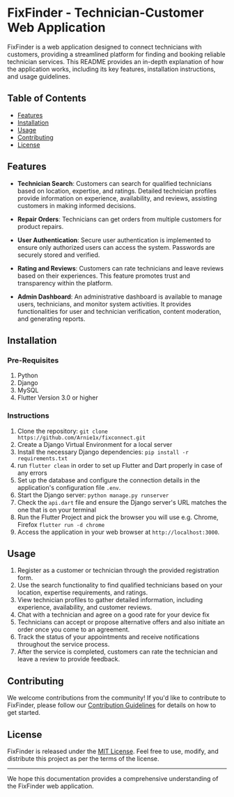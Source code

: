 # FixFinder - Technician-Customer Web Application

FixFinder is a web application designed to connect technicians with customers, providing a streamlined platform for finding and booking reliable technician services. This README provides an in-depth explanation of how the application works, including its key features, installation instructions, and usage guidelines.

## Table of Contents
- [Features](#features)
- [Installation](#installation)
- [Usage](#usage)
- [Contributing](#contributing)
- [License](#license)

## Features
- **Technician Search**: Customers can search for qualified technicians based on location, expertise, and ratings. Detailed technician profiles provide information on experience, availability, and reviews, assisting customers in making informed decisions.

- **Repair Orders**: Technicians can get orders from multiple customers for product repairs.

- **User Authentication**: Secure user authentication is implemented to ensure only authorized users can access the system. Passwords are securely stored and verified.

- **Rating and Reviews**: Customers can rate technicians and leave reviews based on their experiences. This feature promotes trust and transparency within the platform.

- **Admin Dashboard**: An administrative dashboard is available to manage users, technicians, and monitor system activities. It provides functionalities for user and technician verification, content moderation, and generating reports.

## Installation
### Pre-Requisites
1. Python
2. Django
3. MySQL
4. Flutter Version 3.0 or higher

### Instructions
1. Clone the repository: `git clone https://github.com/Arnie1x/fixconnect.git`
2. Create a Django Virtual Environment for a local server
3. Install the necessary Django dependencies: `pip install -r requirements.txt`
4. run `flutter clean` in order to set up Flutter and Dart properly in case of any errors
5. Set up the database and configure the connection details in the application's configuration file `.env`.
6. Start the Django server: `python manage.py runserver`
7. Check the `api.dart` file and ensure the Django server's URL matches the one that is on your terminal
8. Run the Flutter Project and pick the browser you will use e.g. Chrome, Firefox `flutter run -d chrome`
9. Access the application in your web browser at `http://localhost:3000`.

## Usage
1. Register as a customer or technician through the provided registration form.
2. Use the search functionality to find qualified technicians based on your location, expertise requirements, and ratings.
3. View technician profiles to gather detailed information, including experience, availability, and customer reviews.
4. Chat with a technician and agree on a good rate for your device fix
5. Technicians can accept or propose alternative offers and also initiate an order once you come to an agreement.
6. Track the status of your appointments and receive notifications throughout the service process.
7. After the service is completed, customers can rate the technician and leave a review to provide feedback.

## Contributing
We welcome contributions from the community! If you'd like to contribute to FixFinder, please follow our [Contribution Guidelines](CONTRIBUTING.md) for details on how to get started.

## License
FixFinder is released under the [MIT License](LICENSE). Feel free to use, modify, and distribute this project as per the terms of the license.

---

We hope this documentation provides a comprehensive understanding of the FixFinder web application.
